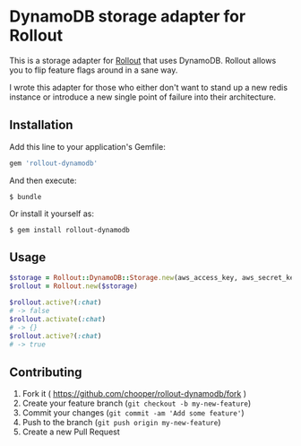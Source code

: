 # DynamoDB storage adapter for Rollout

This is a storage adapter for
[Rollout](https://github.com/FetLife/rollout) that uses DynamoDB.
Rollout allows you to flip feature flags around in a sane way.

I wrote this adapter for those who either don't want to stand up a new
redis instance or introduce a new single point of failure into their
architecture.

## Installation

Add this line to your application's Gemfile:

```ruby
gem 'rollout-dynamodb'
```

And then execute:

    $ bundle

Or install it yourself as:

    $ gem install rollout-dynamodb

## Usage

```ruby
$storage = Rollout::DynamoDB::Storage.new(aws_access_key, aws_secret_key, aws_table_name, aws_region)
$rollout = Rollout.new($storage)

$rollout.active?(:chat)
# -> false
$rollout.activate(:chat)
# -> {}
$rollout.active?(:chat)
# -> true
```

## Contributing

1. Fork it ( https://github.com/chooper/rollout-dynamodb/fork )
2. Create your feature branch (`git checkout -b my-new-feature`)
3. Commit your changes (`git commit -am 'Add some feature'`)
4. Push to the branch (`git push origin my-new-feature`)
5. Create a new Pull Request

